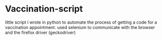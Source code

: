 # Vaccination-script

little script i wrote in python to automate the process of getting a code for a vaccination appointment.
used selenium to communicate with the browser and the firefox driver (geckodriver) 
